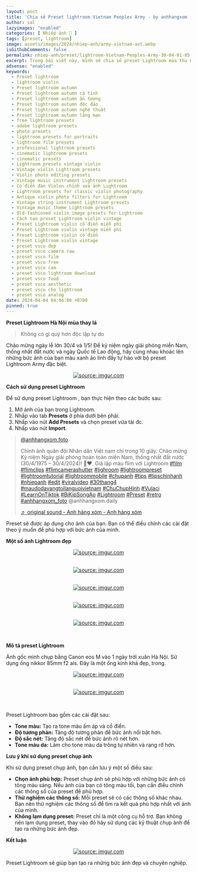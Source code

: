 ```yaml
---
layout: post
title: 'Chia sẻ Preset lightroom Vietnam Peoples Army - by anhhangxom (Mobile and PC)'
author: sal
lazyimages: "enabled"
categories: [ Nhiếp ảnh 📸 ]
tags: [preset, lightroom]
image: assets/images/2024/nhiep-anh/army-vietnam-avt.webp
isGithubComments: false
permalink: nhiep-anh/preset/lightroom-Vietnam-Peoples-Army-30-04-01-05
excerpt: Trong bài viết này, mình sẽ chia sẻ preset Lightroom mùa thu Hà Nội giúp bạn dễ dàng tạo ra những bức ảnh đẹp và chuyên nghiệp.
adsense: "enabled"
keywords:
  - Preset lightroom
  - lightroom violin
  - Preset lightroom autumn
  - Preset lightroom autumn cá tính
  - Preset lightroom autumn ấn tượng
  - Preset lightroom autumn độc đáo
  - Preset lightroom autumn nghệ thuật
  - Preset lightroom autumn lãng mạn
  - free lightroom presets
  - adobe lightroom presets
  - photo presets
  - lightroom presets for portraits
  - lightroom film presets
  - professional lightroom presets
  - cinematic lightroom presets
  - cinematic presets
  - Lightroom presets vintage violin
  - Vintage violin Lightroom presets
  - Violin photo editing presets
  - Vintage music instrument Lightroom presets
  - Cổ điển đàn Violon chỉnh sửa ảnh Lightroom
  - Lightroom presets for classic violin photography
  - Antique violin photo filters for Lightroom
  - Vintage string instrument Lightroom presets
  - Vintage music theme Lightroom presets
  - Old-fashioned violin image presets for Lightroom
  - Cách tạo preset Lightroom violin vintage
  - Preset Lightroom violin cổ điển miễn phí
  - Preset Lightroom violin vintage miễn phí
  - Preset Lightroom violin cổ điển
  - Preset Lightroom violin vintage
  - preset vsco đẹp
  - preset vsco camera raw
  - preset vsco film
  - preset vsco free
  - preset vsco cam
  - preset vsco lightroom download
  - preset vsco food
  - preset vsco aesthetic
  - preset vsco cho lightroom
  - preset vsco analog
date: 2024-04-04 04:04:00 +0700
pinned: true
---
```


**Preset Lightroom Hà Nội mùa thay lá**

<blockquote>Không có gì quý hơn độc lập tự do
</blockquote>

Chào mừng ngày lễ lớn 30/4 và 1/5! Để kỷ niệm ngày giải phóng miền Nam, thống nhất đất nước và ngày Quốc tế Lao động, hãy cùng nhau khoác lên những bức ảnh của bạn màu xanh áo lính đầy tự hào với bộ preset Lightroom Army đặc biệt.

<div class="content" style="text-align:center; ">
<a href="https://i.imgur.com/UpZ4cZq"><img loading="lazy" src="https://i.imgur.com/UpZ4cZq.jpeg" title="source: imgur.com" /></a></div>

**Cách sử dụng preset Lightroom**

 Để sử dụng preset Lightroom , bạn thực hiện theo các bước sau:

1.  Mở ảnh của bạn trong Lightroom.
2.  Nhấp vào tab **Presets** ở phía dưới bên phải.
3.  Nhấp vào nút **Add Presets** và chọn preset vừa tải đc.
4.  Nhấp vào nút **Import**.

<blockquote class="tiktok-embed" cite="https://www.tiktok.com/@anhhangxom.foto/video/7363510400094047508" data-video-id="7363510400094047508" data-embed-from="oembed" style="max-width:605px; min-width:325px;"> <section> <a target="_blank" title="@anhhangxom.foto" href="https://www.tiktok.com/@anhhangxom.foto?refer=embed">@anhhangxom.foto</a> <p>Chỉnh ảnh quân đội Nhân dân Việt nam chỉ trong 10 giây. Chào mừng Kỷ niệm Ngày giải phóng hoàn toàn miền Nam, thống nhất đất nước (30/4/1975 – 30/4/2024)! 🥰❤️. Giả lập màu flim với Lightroom <a title="film" target="_blank" href="https://www.tiktok.com/tag/film?refer=embed">#film</a> <a title="flimclips" target="_blank" href="https://www.tiktok.com/tag/flimclips?refer=embed">#flimclips</a> <a title="flimcamerashutter" target="_blank" href="https://www.tiktok.com/tag/flimcamerashutter?refer=embed">#flimcamerashutter</a> <a title="lighroom" target="_blank" href="https://www.tiktok.com/tag/lighroom?refer=embed">#lighroom</a> <a title="lightroompreset" target="_blank" href="https://www.tiktok.com/tag/lightroompreset?refer=embed">#lightroompreset</a> <a title="lightroomtutorial" target="_blank" href="https://www.tiktok.com/tag/lightroomtutorial?refer=embed">#lightroomtutorial</a> <a title="lightroommobile" target="_blank" href="https://www.tiktok.com/tag/lightroommobile?refer=embed">#lightroommobile</a> <a title="chupanh" target="_blank" href="https://www.tiktok.com/tag/chupanh?refer=embed">#chupanh</a> <a title="tips" target="_blank" href="https://www.tiktok.com/tag/tips?refer=embed">#tips</a> <a title="tipschinhanh" target="_blank" href="https://www.tiktok.com/tag/tipschinhanh?refer=embed">#tipschinhanh</a> <a title="nhiepanh" target="_blank" href="https://www.tiktok.com/tag/nhiepanh?refer=embed">#nhiepanh</a> <a title="edit" target="_blank" href="https://www.tiktok.com/tag/edit?refer=embed">#edit</a> <a title="viralvideo" target="_blank" href="https://www.tiktok.com/tag/viralvideo?refer=embed">#viralvideo</a> <a title="30thang4" target="_blank" href="https://www.tiktok.com/tag/30thang4?refer=embed">#30thang4</a> <a title="maudodavangtoilanguoivietnam" target="_blank" href="https://www.tiktok.com/tag/maudodavangtoilanguoivietnam?refer=embed">#maudodavangtoilanguoivietnam</a>  <a title="chuchuphinh" target="_blank" href="https://www.tiktok.com/tag/chuchuphinh?refer=embed">#ChuChupHinh</a> <a title="vulaci" target="_blank" href="https://www.tiktok.com/tag/vulaci?refer=embed">#Vulaci</a> <a title="learnontiktok" target="_blank" href="https://www.tiktok.com/tag/learnontiktok?refer=embed">#LearnOnTiktok</a> <a title="bikipsongao" target="_blank" href="https://www.tiktok.com/tag/bikipsongao?refer=embed">#BiKipSongAo</a> <a title="lightroom" target="_blank" href="https://www.tiktok.com/tag/lightroom?refer=embed">#Lightroom</a> <a title="preset" target="_blank" href="https://www.tiktok.com/tag/preset?refer=embed">#Preset</a> <a title="retro" target="_blank" href="https://www.tiktok.com/tag/retro?refer=embed">#retro</a> <a title="anhhangxom_foto" target="_blank" href="https://www.tiktok.com/tag/anhhangxom_foto?refer=embed">#anhhangxom_foto</a> @anhhangxom.daily </p> <a target="_blank" title="♬ original sound - Anh hàng xóm - Anh hàng xóm" href="https://www.tiktok.com/music/original-sound-Anh-hàng-xóm-7363510543061912337?refer=embed">♬ original sound - Anh hàng xóm - Anh hàng xóm</a> </section> </blockquote> <script async onerror="var a=document.createElement('script');a.src='https://iframely.net/files/tiktok-embed.js';document.body.appendChild(a);" src="https://www.tiktok.com/embed.js"></script>

Preset sẽ được áp dụng cho ảnh của bạn. Bạn có thể điều chỉnh các cài đặt theo ý muốn để phù hợp với bức ảnh của mình.

**Một số ảnh Lightroom đẹp**

<div class="content" style="text-align:center; ">
<a href="https://i.imgur.com/V1Dakkv"><img loading="lazy" src="https://i.imgur.com/V1Dakkv.jpeg" title="source: imgur.com" /></a><p></p><br><a href="https://i.imgur.com/n1aJ50o"><img loading="lazy" src="https://i.imgur.com/n1aJ50o.png" title="source: imgur.com" /></a><p></p><br><a href="https://i.imgur.com/PUJtfYG"><img loading="lazy" src="https://i.imgur.com/PUJtfYG.jpeg" title="source: imgur.com" /></a><p></p><br><a href="https://i.imgur.com/qHvr4Cb"><img loading="lazy" src="https://i.imgur.com/qHvr4Cb.jpeg" title="source: imgur.com" /></a><p></p><br><a href="https://i.imgur.com/DUfuILk"><img loading="lazy" src="https://i.imgur.com/DUfuILk.png" title="source: imgur.com" /></a><p></p><br></div>

**Mô tả preset Lightroom**

Ảnh gốc mình chụp bằng Canon eos M vào 1 ngày trời xuân Hà Nội. Sử dụng ống nikkor 85mm f2 ais. Đây là một ống kính khá đẹp, trong.

<div class="content" style="text-align:center; "><a href="https://i.imgur.com/gIW70OI"><img loading="lazy" src="https://i.imgur.com/gIW70OI.jpeg" title="source: imgur.com" /></a><p></p><br><a href="https://i.imgur.com/rQvAjgn"><img loading="lazy" src="https://i.imgur.com/rQvAjgn.jpeg" title="source: imgur.com" /></a><p></p><br></div>

Preset Lightroom  bao gồm các cài đặt sau:

*   **Tone màu:** Tạo ra tone màu ấm áp và cổ điển.
*   **Độ tương phản:** Tăng độ tương phản để bức ảnh nổi bật hơn.
*   **Độ sắc nét:** Tăng độ sắc nét để bức ảnh rõ nét hơn.
*   **Tone màu da:** Làm cho tone màu da trông tự nhiên và rạng rỡ hơn.

**Lưu ý khi sử dụng preset chụp ảnh**

Khi sử dụng preset chụp ảnh, bạn cần lưu ý một số điều sau:

*   **Chọn ảnh phù hợp:** Preset chụp ảnh sẽ phù hợp với những bức ảnh có tông màu sáng. Nếu ảnh của bạn có tông màu tối, bạn cần điều chỉnh các thông số của preset để phù hợp.
*   **Thử nghiệm các thông số:** Mỗi preset sẽ có các thông số khác nhau. Bạn nên thử nghiệm các thông số để tìm ra kết quả phù hợp nhất với ảnh của mình.
*   **Không lạm dụng preset:** Preset chỉ là một công cụ hỗ trợ. Bạn không nên lạm dụng preset, thay vào đó hãy sử dụng các kỹ thuật chụp ảnh để tạo ra những bức ảnh đẹp.

**Kết luận**

<div class="content" style="text-align:center; "><a href="https://i.imgur.com/WKcs6a3"><img loading="lazy" src="https://i.imgur.com/WKcs6a3.jpeg" title="source: imgur.com" /></a></div>

Preset Lightroom  sẽ giúp bạn tạo ra những bức ảnh  đẹp và chuyên nghiệp.

<style>
table{border-collapse:collapse;border-spacing:0;margin:0 auto;width:700px}table td,table th{border:1px solid #ccc;padding:10px}table th{background-color:#f3f3f3}@media only screen and (max-width:700px){table{margin:0 10px;width:auto}}@media only screen and (max-width:480px){table td,table th{display:block;border-bottom:none}table tr:last-child td{border-bottom:1px solid #ccc}}
#resultIm{display:none;}
</style>
<div id="table-download"></div>
<script>
let linkDownload="https://anhhangxom.gumroad.com/l/eqcrd";let h2=document.createElement("h2");h2.style.fontStyle="normal",h2.style.marginLeft="0",h2.style.marginRight="0",h2.style.textAlign="start";let strong=document.createElement("strong");strong.textContent="Tải về",h2.appendChild(strong);let p=document.createElement("p");p.style.textAlign="center";let em=document.createElement("em");em.textContent="(Nếu link tải kh\xf4ng hoạt động, c\xe1c bạn vui l\xf2ng comment b\xean dưới để được hỗ trợ sớm nhất)",p.appendChild(em);let table=document.createElement("table"),tr1=document.createElement("tr"),th1=document.createElement("th");th1.textContent="Upload";let td1=document.createElement("td");td1.textContent="AnhHangXom",tr1.appendChild(th1),tr1.appendChild(td1);let tr2=document.createElement("tr"),th2=document.createElement("th");th2.textContent="Tải về";let td2=document.createElement("td"),pResult=document.createElement("p");pResult.id="result";let aDownload=document.createElement("a");aDownload.href=linkDownload,aDownload.target="_blank",aDownload.classList.add("item-link","item-content","link","external"),aDownload.id="facebook",aDownload.textContent="Tải xuống",aDownload.onclick=function(t){getHrefOnclickAndRedirectWithLink(t)};let imgResultIm=document.createElement("img");imgResultIm.loading="lazy",imgResultIm.id="resultIm",imgResultIm.src="https://i.stack.imgur.com/SBv4T.gif",imgResultIm.alt="Computer man",imgResultIm.width="250",td2.appendChild(pResult),td2.appendChild(aDownload),td2.appendChild(imgResultIm),tr2.appendChild(th2),tr2.appendChild(td2);let tr3=document.createElement("tr"),th3=document.createElement("th");th3.textContent="Pass(Nếu có)";let td3=document.createElement("td");td3.textContent="anhhangxom.xyz",tr3.appendChild(th3),tr3.appendChild(td3),table.appendChild(tr1),table.appendChild(tr2),table.appendChild(tr3);let tableDownloadDiv=document.getElementById("table-download");tableDownloadDiv.appendChild(h2),tableDownloadDiv.appendChild(p),tableDownloadDiv.appendChild(table);
function redirect(){setInterval(myURL,5e3),document.getElementById("result").innerHTML="<b>🕵️ Đang tạo link tải. Bạn đợi tẹo nha ;)"}
function myURL(){document.location.href=linkDownload,toggleImage(),clearInterval(interval)}
function toggleImage() {document.getElementById("resultIm").style.display = "block";
}
</script>


